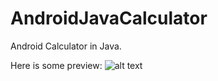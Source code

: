# AndroidJavaCalculator
Android Calculator in Java.

Here is some preview:
![alt text](https://github.com/szymongamza/AndroidJavaCalculator/Screenshot%20Preview/Screen1.PNG?raw=true)
